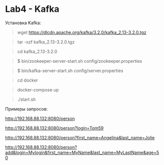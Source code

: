 # Lab4 - Kafka

Установка Kafka:

> wget https://dlcdn.apache.org/kafka/3.2.0/kafka_2.13-3.2.0.tgz

> tar -xzf kafka_2.13-3.2.0.tgz

> cd kafka_2.13-3.2.0

> $ bin/zookeeper-server-start.sh config/zookeeper.properties

> $ bin/kafka-server-start.sh config/server.properties

> cd docker

> docker-compose up

> ./start.sh

Примеры запросов:

http://192.168.88.132:8080/person

http://192.168.88.132:8080/person?login=Tom59

http://192.168.88.132:8080/person?first_name=Angelina&last_name=Jolie

http://192.168.88.132:8080/person?add&login=Mylogin&first_name=MyName&last_name=MyLastName&age=50


